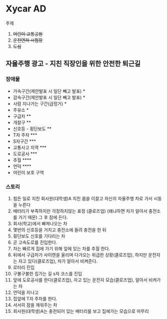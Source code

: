 <h1>Xycar AD</h1>
  
  주제
  1. ~~어린이 교통공원~~
  2. ~~운전면허 시험장~~
  3. ~~도심~~

  <h2>자율주행 광고 - 지친 직장인을 위한 안전한 퇴근길</h2>

  <h3>장애물</h3>
  <ul>
<li>가속구간(제안발표 시 일단 빼고 발표) *</li> 
<li>감속구간(제안발표 시 일단 빼고 발표) *</li>
<li>사람 지나가는 구간(급정거) *</li>
<li>주유소 *</li>
<li>구급차 **</li>
<li>개찰구 **</li>
<li>신호등 - 횡단보도 **</li>
<li>T자 주차 ***</li>
<li>S자구간 ***</li>
<li>교통사고 지역 ***</li>
<li>도로공사 ***</li>
<li>추월 ****</li>
<li>언덕 ****</li> 
<li>어린이 보호 구역</li>
  </ul>
  
  <h3>스토리</h3>
  
  1. 힘든 일로 지친 회사원(대학생)A 지친 몸을 이끌고 자신의 자율주행 차로 가서 시동을 누른다
  2. 배터리가 부족하지만 걱정하지않는 표정 (클로즈업) (왜냐하면 차가 알아서 충전소를 가기 때문) 그 후 잠에 든다.
  3. 회사(학교)에서 빠져나오는 차
  4. 몇번의 신호등을 거치고 충전소에 들려 충전을 한 뒤
  5. 휭단보도 신호를 기다리는 차
  6. 곧 고속도로를 진입한다.
  7. 차는 빠르게 집에 가기 위해 앞에 있는 차를 추월 한다.
  8. 뒤에서 구급차가 사이렌을 울리며 다가오는 위급한 상황(클로즈업), 하지만 운전자는 자고 있다(클로즈업), 차가 알아서 비켜준다.
  9. 로터리 진입
  10. 구불구불한 집가는 길 s자 코스를 진입
  11. 앞에 도로공사를 한다(클로즈업), 자고 있는 운전자 모습(클로즈업), 알아서 비켜가는 차
  12. 언덕을 지나고
  13. 집앞에 T자 주차를 한다.
  14. 서서히 잠을 깨워주는 차 
  15. 회사원(대학생)A는 충전되어 있는 배터리를 보고 집에가는 모습으로 마무리
